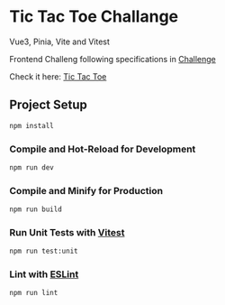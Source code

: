 # Tic Tac Toe Challange

Vue3, Pinia, Vite and Vitest

Frontend Challeng following specifications in [Challenge](CHALLENGE.md)

Check it here: [Tic Tac Toe](https://master.d15jzkl752f1pw.amplifyapp.com/)

## Project Setup

```sh
npm install
```

### Compile and Hot-Reload for Development

```sh
npm run dev
```

### Compile and Minify for Production

```sh
npm run build
```

### Run Unit Tests with [Vitest](https://vitest.dev/)

```sh
npm run test:unit
```

### Lint with [ESLint](https://eslint.org/)

```sh
npm run lint
```
